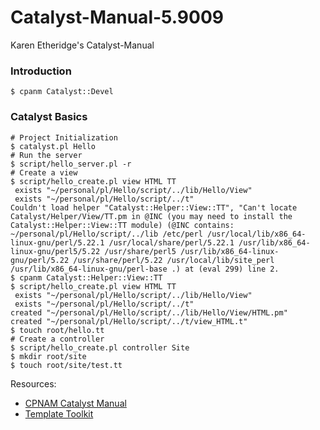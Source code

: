 # Catalyst-Manual-5.9009

Karen Etheridge's Catalyst-Manual


### Introduction
```
$ cpanm Catalyst::Devel
```

### Catalyst Basics
```
# Project Initialization
$ catalyst.pl Hello
# Run the server
$ script/hello_server.pl -r
# Create a view
$ script/hello_create.pl view HTML TT
 exists "~/personal/pl/Hello/script/../lib/Hello/View"
 exists "~/personal/pl/Hello/script/../t"
Couldn't load helper "Catalyst::Helper::View::TT", "Can't locate Catalyst/Helper/View/TT.pm in @INC (you may need to install the Catalyst::Helper::View::TT module) (@INC contains: ~/personal/pl/Hello/script/../lib /etc/perl /usr/local/lib/x86_64-linux-gnu/perl/5.22.1 /usr/local/share/perl/5.22.1 /usr/lib/x86_64-linux-gnu/perl5/5.22 /usr/share/perl5 /usr/lib/x86_64-linux-gnu/perl/5.22 /usr/share/perl/5.22 /usr/local/lib/site_perl /usr/lib/x86_64-linux-gnu/perl-base .) at (eval 299) line 2.
$ cpanm Catalyst::Helper::View::TT
$ script/hello_create.pl view HTML TT
 exists "~/personal/pl/Hello/script/../lib/Hello/View"
 exists "~/personal/pl/Hello/script/../t"
created "~/personal/pl/Hello/script/../lib/Hello/View/HTML.pm"
created "~/personal/pl/Hello/script/../t/view_HTML.t"
$ touch root/hello.tt
# Create a controller
$ script/hello_create.pl controller Site
$ mkdir root/site
$ touch root/site/test.tt
```

Resources:

- [CPNAM Catalyst Manual](https://metacpan.org/release/Catalyst-Manual)
- [Template Toolkit](http://template-toolkit.org/)
